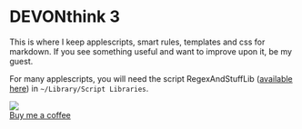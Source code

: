 # DEVONthink 3
This is where I keep applescripts, smart rules, templates and css for markdown. If you see something useful and want to improve upon it, be my guest.

For many applescripts, you will need the script RegexAndStuffLib ([available here][1]) in `~/Library/Script Libraries`.

[1]:	https://latenightsw.com/support/freeware/


[![](https://www.dropbox.com/s/3nncdc7a6sfwbhn/api.jpeg?raw=1)](https://www.buymeacoffee.com/bcdavasconcelos)  
[Buy me a coffee](https://www.buymeacoffee.com/bcdavasconcelos)
